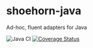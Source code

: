 # shoehorn-java
Ad-hoc, fluent adapters for Java

![Java CI](https://github.com/shoehorn-adapter/shoehorn-java/workflows/Java%20CI/badge.svg) [![Coverage Status](https://coveralls.io/repos/github/shoehorn-adapter/shoehorn-java/badge.svg?branch=master)](https://coveralls.io/github/shoehorn-adapter/shoehorn-java?branch=master)